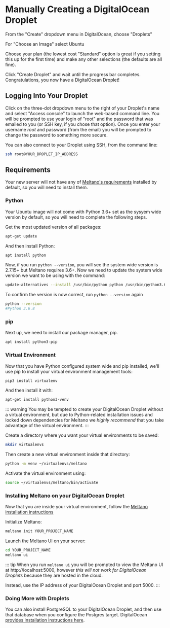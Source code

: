 # Manually Creating a DigitalOcean Droplet

From the "Create" dropdown menu in DigitalOcean, choose "Droplets"

For "Choose an Image" select Ubuntu

Choose your plan (the lowest cost "Standard" option is great if you setting this up for the first time) and make any other selections (the defaults are all fine).

Click "Create Droplet" and wait until the progress bar completes. Congratulations, you now have a DigitalOcean Droplet!

## Logging Into Your Droplet

Click on the three-dot dropdown menu to the right of your Droplet's name and select "Access console" to launch the web-based command line. You will be prompted to use your login of "root" and the password that was emailed to you (or SSH key, if you chose that option). Once you enter your username _root_ and password (from the email) you will be prompted to change the password to something more secure.

You can also connect to your Droplet using SSH, from the command line:

```bash
ssh root@YOUR_DROPLET_IP_ADDRESS
```

## Requirements

Your new server will not have any of [Meltano's requirements](/docs/installation.html#requirements) installed by default, so you will need to install them.

### Python

Your Ubuntu image will not come with Python 3.6+ set as the sysyem wide version by default, so you will need to complete the following steps.

Get the most updated version of all packages:

```bash
apt-get update
```

And then install Python:

```bash
apt install python
```

Now, if you run `python --version`, you will see the system wide version is 2.7.15+ but Meltano requires 3.6+. Now we need to update the system wide version we want to be using with the command:

```bash
update-alternatives --install /usr/bin/python python /usr/bin/python3.6 1
```

To confirm the version is now correct, run `python --version` again

```bash
python --version
#Python 3.6.8
```

### pip

Next up, we need to install our package manager, pip.

```bash
apt install python3-pip
```

### Virtual Environment

Now that you have Python configured system wide and pip installed, we'll use pip to install your virtual environment management tools:

```bash
pip3 install virtualenv
```

And then install it with:

```bash
apt-get install python3-venv
```

::: warning
You may be tempted to create your DigitalOcean Droplet without a virtual environment, but due to Python-related installation issues and locked down dependencies for Meltano we _highly recommend_ that you take advantage of the virtual environment.
:::

Create a directory where you want your virtual environments to be saved:

```bash
mkdir virtualenvs
```

Then create a new virtual environment inside that directory:

```bash
python -m venv ~/virtualenvs/meltano
```

Activate the virtual environment using:

```bash
source ~/virtualenvs/meltano/bin/activate
```

### Installing Meltano on your DigitalOcean Droplet

Now that you are inside your virtual environment, follow the [Meltano installation instructions](/docs/installation.html#installing-meltano)

Initialize Meltano:

```bash
meltano init YOUR_PROJECT_NAME
```

Launch the Meltano UI on your server:

```bash
cd YOUR_PROJECT_NAME
meltano ui
```

::: tip
When you run `meltano ui` you will be prompted to view the Meltano UI at http://localhost:5000, however _this will not work for DigitalOcean Droplets_ because they are hosted in the cloud.

Instead, use the IP address of your DigitalOcean Droplet and port 5000.
:::

### Doing More with Droplets

You can also install PostgreSQL to your DigitalOcean Droplet, and then use that database when you configure the Postgres target. DigitalOcean [provides installation instructions here](https://www.digitalocean.com/community/tutorials/how-to-install-and-use-postgresql-on-ubuntu-18-04).
